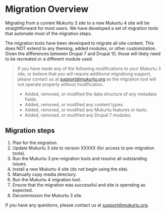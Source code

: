 # Migration Overview

Migrating from a current Mukurtu 3 site to a new Mukurtu 4 site will be straightforward for most users. We have developed a set of migration tools that automate most of the migration steps.

The migration tools have been developed to migrate all site content. This does NOT extend to any theming, added modules, or other customization. Given the differences between Drupal 7 and Drupal 10, those will likely need to be recreated or a different module used.

> If you have made any of the following modifications to your Mukurtu 3 site, or believe that you will require additional migrationg support, please contact us at [support@mukurtu.org](mailto:support@mukurtu.org?subject=Mukurtu%204%20migration%20support) as the migration tool will not operate properly without modification.
> - Added, removed, or modified the data structure of any metadata fields.
> - Added, removed, or modified any content types.
> - Added, removed, or modified any Mukurtu features or tools.
> - Added, removed, or modified any Drupal 7 modules.

## Migration steps

1) Plan for the migration.
2) Update Mukurtu 3 site to version XXXXX (for access to pre-migration tools).
3) Run the Mukurtu 3 pre-migration tools and resolve all outstanding issues.
4) Install a new Mukurtu 4 site (do not begin using the site).
5) Manually copy media directory.
6) Run the Mukurtu 4 migration tool.
7) Ensure that the migration was successful and site is operating as expected.
8) Decommission the Mukurtu 3 site.

If you have any questions, please contact us at [support@mukurtu.org](mailto:support@mukurtu.org?subject=Mukurtu%204%20migration%20support).


